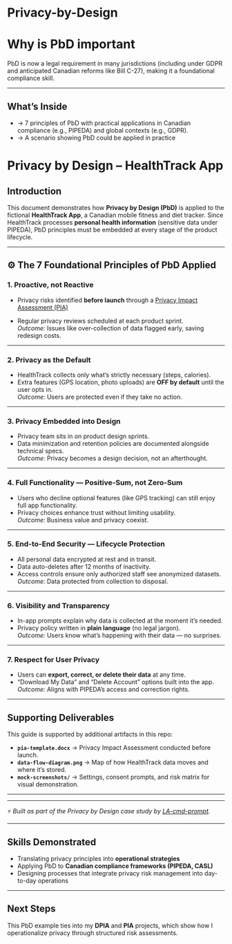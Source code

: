 # Privacy-by-Design

# Why is PbD important
PbD is now a legal requirement in many jurisdictions (including under GDPR and anticipated Canadian reforms like Bill C-27), making it a foundational compliance skill.

---

## What’s Inside
-  → 7 principles of PbD with practical applications in Canadian compliance (e.g., PIPEDA) and global contexts (e.g., GDPR).
- → A scenario showing PbD could be applied in practice 

# Privacy by Design – HealthTrack App

## Introduction
This document demonstrates how **Privacy by Design (PbD)** is applied to the fictional **HealthTrack App**, a Canadian mobile fitness and diet tracker.  Since HealthTrack processes **personal health information** (sensitive data under PIPEDA), PbD principles must be embedded at every stage of the product lifecycle.

---

## ⚙️ The 7 Foundational Principles of PbD Applied

### 1. Proactive, not Reactive
- Privacy risks identified **before launch** through a [Privacy Impact Assessment (PIA)](./Privacy-Impact-Assessment/blob/main/README.md)
  
- Regular privacy reviews scheduled at each product sprint.  
  *Outcome:* Issues like over-collection of data flagged early, saving redesign costs.

---

### 2. Privacy as the Default
- HealthTrack collects only what’s strictly necessary (steps, calories).  
- Extra features (GPS location, photo uploads) are **OFF by default** until the user opts in.  
  *Outcome:* Users are protected even if they take no action.

---

### 3. Privacy Embedded into Design
- Privacy team sits in on product design sprints.  
- Data minimization and retention policies are documented alongside technical specs.  
  *Outcome:* Privacy becomes a design decision, not an afterthought.

---

### 4. Full Functionality — Positive-Sum, not Zero-Sum
- Users who decline optional features (like GPS tracking) can still enjoy full app functionality.  
- Privacy choices enhance trust without limiting usability.  
  *Outcome:* Business value and privacy coexist.

---

### 5. End-to-End Security — Lifecycle Protection
- All personal data encrypted at rest and in transit.  
- Data auto-deletes after 12 months of inactivity.  
- Access controls ensure only authorized staff see anonymized datasets.  
  *Outcome:* Data protected from collection to disposal.

---

### 6. Visibility and Transparency
- In-app prompts explain why data is collected at the moment it’s needed.  
- Privacy policy written in **plain language** (no legal jargon).  
  *Outcome:* Users know what’s happening with their data — no surprises.

---

### 7. Respect for User Privacy
- Users can **export, correct, or delete their data** at any time.  
- “Download My Data” and “Delete Account” options built into the app.  
  *Outcome:* Aligns with PIPEDA’s access and correction rights.

---

## Supporting Deliverables
This guide is supported by additional artifacts in this repo:
- **`pia-template.docx`** → Privacy Impact Assessment conducted before launch.  
- **`data-flow-diagram.png`** → Map of how HealthTrack data moves and where it’s stored.  
- **`mock-screenshots/`** → Settings, consent prompts, and risk matrix for visual demonstration.

---


---

⚡ *Built as part of the Privacy by Design case study by [LA-cmd-prompt](https://github.com/LA-cmd-prompt).*

---

## Skills Demonstrated
- Translating privacy principles into **operational strategies**  
- Applying PbD to **Canadian compliance frameworks (PIPEDA, CASL)**  
- Designing processes that integrate privacy risk management into day-to-day operations  

---

## Next Steps
This PbD example ties into my **DPIA** and **PIA** projects, which show how I operationalize privacy through structured risk assessments.  
